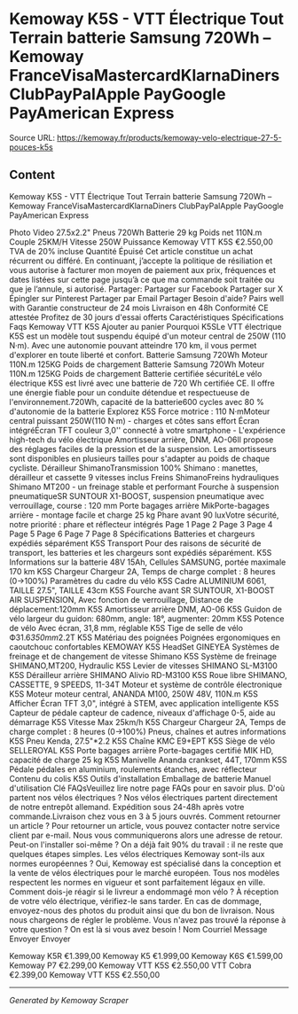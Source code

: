 # Kemoway K5S - VTT Électrique Tout Terrain batterie Samsung 720Wh – Kemoway FranceVisaMastercardKlarnaDiners ClubPayPalApple PayGoogle PayAmerican Express

Source URL: https://kemoway.fr/products/kemoway-velo-electrique-27-5-pouces-k5s

## Content

Kemoway K5S - VTT Électrique Tout Terrain batterie Samsung 720Wh – Kemoway FranceVisaMastercardKlarnaDiners ClubPayPalApple PayGoogle PayAmerican Express

Photo Video 27.5x2.2" Pneus 720Wh Batterie 29 kg Poids net 110N.m Couple 25KM/H Vitesse 250W Puissance Kemoway VTT K5S €2.550,00 TVA de 20% incluse Quantité Épuisé Cet article constitue un achat récurrent ou différé. En continuant, j’accepte la politique de résiliation et vous autorise à facturer mon moyen de paiement aux prix, fréquences et dates listées sur cette page jusqu’à ce que ma commande soit traitée ou que je l’annule, si autorisé. Partager: Partager sur Facebook Partager sur X Épingler sur Pinterest Partager par Email Partager Besoin d'aide? Pairs well with Garantie constructeur de 24 mois Livraison en 48h Conformité CE attestée Profitez de 30 jours d'essai offerts Caractéristiques Spécifications Faqs Kemoway VTT K5S Ajouter au panier Pourquoi K5SLe VTT électrique K5S est un modèle tout suspendu équipé d'un moteur central de 250W (110 N·m). Avec une autonomie pouvant atteindre 170 km, il vous permet d'explorer en toute liberté et confort. Batterie Samsung 720Wh Moteur 110N.m 125KG Poids de chargement Batterie Samsung 720Wh Moteur 110N.m 125KG Poids de chargement Batterie certifiée sécuritéLe vélo électrique K5S est livré avec une batterie de 720 Wh certifiée CE. Il offre une énergie fiable pour un conduite détendue et respectueuse de l'environnement.720Wh, capacité de la batterie600 cycles avec 80 % d'autonomie de la batterie Explorez K5S Force motrice : 110 N·mMoteur central puissant 250W(110 N·m) - charges et côtes sans effort Écran intégréÉcran TFT couleur 3,0'' connecté à votre smartphone - L'expérience high-tech du vélo électrique Amortisseur arrière, DNM, AO-06Il propose des réglages faciles de la pression et de la suspension. Les amortisseurs sont disponibles en plusieurs tailles pour s'adapter au poids de chaque cycliste. Dérailleur ShimanoTransmission 100% Shimano : manettes, dérailleur et cassette 9 vitesses inclus Freins ShimanoFreins hydrauliques Shimano MT200 - un freinage stable et performant Fourche à suspension pneumatiqueSR SUNTOUR X1-BOOST, suspension pneumatique avec verrouillage, course : 120 mm Porte bagages arrière MikPorte-bagages arrière - montage facile et charge 25 kg Phare avant 90 luxVotre sécurité, notre priorité : phare et réflecteur intégrés Page 1 Page 2 Page 3 Page 4 Page 5 Page 6 Page 7 Page 8 Spécifications Batteries et chargeurs expédiés séparément K5S Transport Pour des raisons de sécurité de transport, les batteries et les chargeurs sont expédiés séparément. K5S Informations sur la batterie 48V 15Ah, Cellules SAMSUNG, portée maximale 170 km K5S Chargeur Chargeur 2A, Temps de charge complet : 8 heures (0→100%) Paramètres du cadre du vélo K5S Cadre ALUMINIUM 6061, TAILLE 27.5", TAILLE 43cm K5S Fourche avant SR SUNTOUR, X1-BOOST AIR SUSPENSION, Avec fonction de verrouillage, Distance de déplacement:120mm K5S Amortisseur arrière DNM, AO-06 K5S Guidon de vélo largeur du guidon: 680mm, angle: 18°, augmenter: 20mm K5S Potence de vélo Avec écran, 31,8 mm, réglable K5S Tige de selle de vélo Ф31.6*350mm*2.2T K5S Matériau des poignées Poignées ergonomiques en caoutchouc confortables KEMOWAY K5S HeadSet GINEYEA Systèmes de freinage et de changement de vitesse Shimano K5S Système de freinage SHIMANO,MT200, Hydraulic K5S Levier de vitesses SHIMANO SL-M3100 K5S Dérailleur arrière SHIMANO Alivio RD-M3100 K5S Roue libre SHIMANO, CASSETTE, 9 SPEEDS, 11-34T Moteur et système de contrôle électronique K5S Moteur moteur central, ANANDA M100, 250W 48V, 110N.m K5S Afficher Écran TFT 3,0", intégré à STEM, avec application intelligente K5S Capteur de pédale capteur de cadence, niveaux d'affichage 0-5, aide au démarrage K5S Vitesse Max 25km/h K5S Chargeur Chargeur 2A, Temps de charge complet : 8 heures (0→100%) Pneus, chaînes et autres informations K5S Pneu Kenda, 27.5"*2.2 K5S Chaîne KMC E9+EPT K5S Siège de vélo SELLEROYAL K5S Porte bagages arrière Porte-bagages certifié MIK HD, capacité de charge 25 kg K5S Manivelle Ananda crankset, 44T, 170mm K5S Pédale pédales en aluminium, roulements étanches, avec réflecteur Contenu du colis K5S Outils d'installation Emballage de batterie Manuel d'utilisation Clé FAQsVeuillez lire notre page FAQs pour en savoir plus. D'où partent nos vélos électriques ? Nos vélos électriques partent directement de notre entrepôt allemand. Expédition sous 24-48h après votre commande.Livraison chez vous en 3 à 5 jours ouvrés. Comment retourner un article ? Pour retourner un article, vous pouvez contacter notre service client par e-mail. Nous vous communiquerons alors une adresse de retour. Peut-on l'installer soi-même ? On a déjà fait 90% du travail : il ne reste que quelques étapes simples. Les vélos électriques Kemoway sont-ils aux normes européennes ? Oui, Kemoway est spécialisé dans la conception et la vente de vélos électriques pour le marché européen. Tous nos modèles respectent les normes en vigueur et sont parfaitement légaux en ville. Comment dois-je réagir si le livreur a endommagé mon vélo ? À réception de votre vélo électrique, vérifiez-le sans tarder. En cas de dommage, envoyez-nous des photos du produit ainsi que du bon de livraison. Nous nous chargeons de régler le problème. Vous n'avez pas trouvé la réponse à votre question ? On est là si vous avez besoin ! Nom Courriel Message Envoyer Envoyer

Kemoway K5R €1.399,00 Kemoway K5 €1.999,00 Kemoway K6S €1.599,00 Kemoway P7 €2.299,00 Kemoway VTT K5S €2.550,00 VTT Cobra €2.399,00 Kemoway VTT K5S €2.550,00

---
*Generated by Kemoway Scraper*
